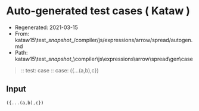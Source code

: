 # Auto-generated test cases ( Kataw )
- Regenerated: 2021-03-15
- From: kataw15\test\__snapshot__/compiler/js/expressions/arrow/spread/autogen.md
- Path: kataw15\test\__snapshot__\compiler\js\expressions\arrow\spread\gen\case
> :: test: case
> :: case: ({...(a,b),c})
## Input

`````js
({...(a,b),c})
`````
